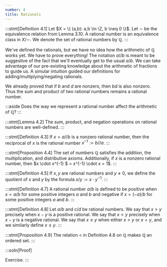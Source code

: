 ```yaml
---
number: 4
title: Rationals
---
```


:::stmt[Definition 4.1]
Let $X = \{ (a,b): a,b \in \Z, b \neq 0 \}$. Let ${\sim}$ be the equivalence relation from Lemma 3.10. A rational number is an equivalence class in $X/{\sim}$. We denote the set of rational numbers by $\mathbb Q$.
:::

We've defined the rationals, but we have no idea how the arithmetic of $\mathbb Q$ works yet. We have to prove everything! The notation $a//b$ is meant to be suggestive of the fact that we'll eventually get to the usual $a/b$. We can take advantage of our pre-existing knowledge about the arithmetic of fractions to guide us. A simular intuition guided our definitions for adding/multiplying/negating rationals.

We already proved that if $b$ and $d$ are nonzero, then $bd$ is also nonzero. Thus the sum and product of two rational numbers remains a rational number.

:::aside
Does the way we represent a rational number affect the arithmetic of $\mathbb Q$?
:::

:::stmt[Lemma 4.2]
The sum, product, and negation operations on rational numbers are well-defined.
:::

:::stmt[Definition 4.3]
If $x = a//b$ is a nonzero rational number, then the reciprocal of $x$ is the rational number $x^{-1} := b//a$.
:::

:::stmt[Proposition 4.4]
The set of numbers $\mathbb{Q}$ satisfies the addition, the multiplication, and distributive axioms. Additionally, if $x$ is a nonzero rational number, then $x \cdot x^{-1} $ = x^{-1} \cdot x = 1$.
:::

:::stmt[Definition 4.5]
If $x,y$ are rational numbers and $y\neq0$, we define the quotient of $x$ and $y$ by the formula $x/y := x \cdot y^{-1}$.
:::

:::stmt[Definition 4.7]
A rational number $a/b$ is defined to be positive when $x=a/b$ for some positive integers $a$ and $b$ and negative if $x = (-a)/b$ for some positive integers $a$ and $b$.
:::

:::stmt[Definition 4.8]
Let $a/b$ and $c/d$ be rational numbers. We say that $x > y$ precisely when $x-y$ is a positive rational. We say that $x<y$ precisely when $x-y$ is a negative rational. We say that $x\geq y$ when either $x>y$ or $x=y$, and we similarly define $x\leq y$.
:::

:::stmt[Proposition 4.9]
The relation $<$ in Definition 4.8 on $\mathbb Q$ makes $\mathbb Q$ an ordered set.
:::

:::soln[Proof]

Exercise.
:::
